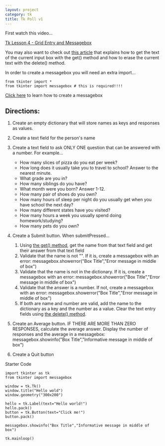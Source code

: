 ```yaml
---
layout: project
category: tk
title: Tk Poll v1
---
```




First watch this video...

[Tk Lesson 4 - Grid Entry and Messagebox](https://drive.google.com/file/d/18mbOExKqetH_uKfzx0EoMf6QpucpWVGk/view?usp=sharing)

You may also want to check out [this article](https://python-commandments.org/tkinter-entry-widget/) that explains how to get the text of the current input box with the get() method and how to erase the current text with the delete() method.

In order to create a messagebox you will need an extra import…
```
from tkinter import *
from tkinter import messagebox # this is required!!!!
```

[Click here](https://www.javatpoint.com/python-tkinter-messagebox) to learn how to create a messagebox

## Directions:

1. Create an empty dictionary that will store names as keys and responses as values.
1. Create a text field for the person's name
1. Create a text field to ask ONLY ONE question that can be answered with a number. For example...
    - How many slices of pizza do you eat per week?
    - How long does it usually take you to travel to school? Answer to the nearest minute.
    - What grade are you in?
    - How many siblings do you have?
    - What month were you born? Answer 1-12.
    - How many pair of shoes do you own?
    - How many hours of sleep per night do you usually get when you have school the next day?
    - How many different states have you visited?
    - How many hours a week you usually spend doing homework/studying?
    - How many pets do you own?
1. Create a Submit button. When submitPressed...
    1. Using [the get() method](https://python-commandments.org/tkinter-entry-widget/), get the name from that text field and get their answer from that text field
    1. Validate that the name is not "". If it is, create a messagebox with an error: messagebox.showerror("Box Title","Error message in middle of box")
    1. Validate that the name is not in the dictionary. If it is, create a messagebox with an error: messagebox.showerror("Box Title","Error message in middle of box")
    1. Validate that the answer is a number. If not, create a messagebox with an error: messagebox.showerror("Box Title","Error message in middle of box")
    1. If both are name and number are valid, add the name to the dictionary as a key and the number as a value. Clear the text entry fields using [the delete() method](https://python-commandments.org/tkinter-entry-widget/).

1. Create an Average button. IF THERE ARE MORE THAN ZERO RESPONSES, calculate the average answer. Display the number of responses and the average in a messagebox: messagebox.showinfo("Box Title","Informative message in middle of box")
1. Create a Quit button


Starter Code
```
import tkinter as tk
from tkinter import messagebox

window = tk.Tk()
window.title("Hello wold")
window.geometry("300x200")

hello = tk.Label(text="Hello world!")
hello.pack()
button = tk.Button(text="Click me!")
button.pack()

messagebox.showinfo("Box Title","Informative message in middle of box")

tk.mainloop()
```
